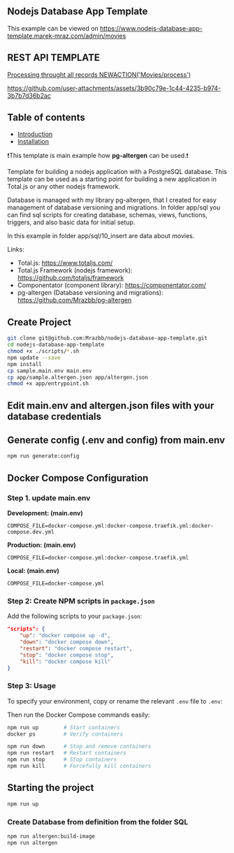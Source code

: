 ## Nodejs Database App Template

This example can be viewed on https://www.nodejs-database-app-template.marek-mraz.com/admin/movies




## REST API TEMPLATE

[ Processing throught all records NEWACTION('Movies/process') ](app/plugins/movies/schemas/movies.js)



https://github.com/user-attachments/assets/3b90c79e-1c44-4235-b974-3b7b7d36b2ac




## Table of contents

- [Introduction](#introduction)
- [Installation](#installation)


❗This template is main example how **pg-altergen** can be used.❗



Template for building a nodejs application with a PostgreSQL database.
This template can be used as a starting point for building a new application in Total.js or any other nodejs framework. 

Database is managed with my library pg-altergen, that I created for easy management of database versioning and migrations. In folder app/sql you can find sql scripts for creating database, schemas, views, functions, triggers, and also basic data for initial setup.

In this example in folder app/sql/10_insert are data about movies. 



Links: 
- Total.js: https://www.totaljs.com/
- Total.js Framework (nodejs framework): https://github.com/totaljs/framework
- Componentator (component library): https://componentator.com/
- pg-altergen (Database versioning and migrations): https://github.com/Mrazbb/pg-altergen




## Create Project
```bash
git clone git@github.com:Mrazbb/nodejs-database-app-template.git
cd nodejs-database-app-template
chmod +x ./scripts/*.sh
npm update --save
npm install
cp sample.main.env main.env
cp app/sample.altergen.json app/altergen.json
chmod +x app/entrypoint.sh
```
## Edit main.env and altergen.json files with your database credentials

## Generate config (.env and config) from main.env

```bash
npm run generate:config
```


## Docker Compose Configuration
### Step 1. update main.env
**Development: (main.env)**
```env
COMPOSE_FILE=docker-compose.yml:docker-compose.traefik.yml:docker-compose.dev.yml
```

**Production: (main.env)**
```env
COMPOSE_FILE=docker-compose.yml:docker-compose.traefik.yml
```

**Local: (main.env)**
```env
COMPOSE_FILE=docker-compose.yml
```


### Step 2: Create NPM scripts in `package.json`

Add the following scripts to your `package.json`:

```json
"scripts": {
    "up": "docker compose up -d",
    "down": "docker compose down",
    "restart": "docker compose restart",
    "stop": "docker compose stop",
    "kill": "docker compose kill"
}
```


### Step 3: Usage

To specify your environment, copy or rename the relevant `.env` file to `.env`:

Then run the Docker Compose commands easily:

```bash
npm run up        # Start containers
docker ps         # Verify containers

npm run down      # Stop and remove containers
npm run restart   # Restart containers
npm run stop      # Stop containers
npm run kill      # Forcefully kill containers
```

## Starting the project

```bash
npm run up
```

### Create Database from definition from the folder SQL

```bash
npm run altergen:build-image
npm run altergen
```
















